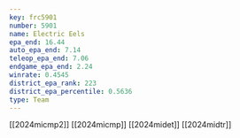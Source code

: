 ```yaml
---
key: frc5901
number: 5901
name: Electric Eels
epa_end: 16.44
auto_epa_end: 7.14
teleop_epa_end: 7.06
endgame_epa_end: 2.24
winrate: 0.4545
district_epa_rank: 223
district_epa_percentile: 0.5636
type: Team
---
```

[[2024micmp2]]
[[2024micmp]]
[[2024midet]]
[[2024midtr]]

